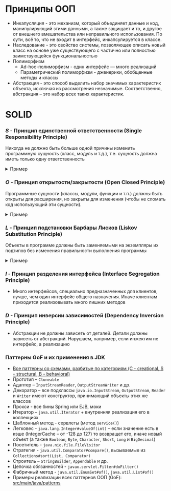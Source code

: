 # Принципы ООП
+ Инкапусляция - это механизм, который объединяет данные и код, манипулирующий зтими данными, а также защищает и то, и другое от внешнего вмешательства или неправильного использования. По сути, всё то, что не входит в интерфейс, инкапсулируется в классе.
+ Наследование - это свойство системы, позволяющее описать новый класс на основе уже существующего с частично или полностью заимствующейся функциональностью
+ Полиморфизм
    + Ad-hoc-полиморфизм - один интерфейс — много реализаций
    + Параметрический полиморфизм - дженерики, обобщенные методы и классы
+ Абстракция - это способ выделить набор значимых характеристик объекта, исключая из рассмотрения незначимые. Соответственно, абстракция – это набор всех таких характеристик.

# SOLID

### *S* - Принцип единственной ответственности (Single Responsibility Principle)

Никогда не должно быть больше одной причины изменить программную сущность (класс, модуль и т.д.), т.е. сущность должна иметь только одну ответственность
<details>
<summary>Пример</summary>

Представьте себе модуль, который обрабатывает заказы. Если заказ верно сформирован, он сохраняет его в базу данных и высылает письмо для подтверждения заказа:

```java
public class OrderProcessor {

    public void process(Order order){
        if (order.isValid() && save(order)) {
            sendConfirmationEmail(order);
        }
    }

    private boolean save(Order order) {
        MySqlConnection connection = new MySqlConnection("database.url");
        // сохраняем заказ в базу данных

        return true;
    }

    private void sendConfirmationEmail(Order order) {
        String name = order.getCustomerName();
        String email = order.getCustomerEmail();

        // Шлем письмо клиенту
    }
}
```
Такой модуль может измениться по трем причинам. Во-первых может стать другой логика обработки заказа, во-вторых, способ его сохранения (тип базы данных), в-третьих — способ отправки письма подтверждения (скажем, вместо email нужно отправлять SMS). 

Гораздо лучше разделить модуль на три отдельных, каждый из которых будет выполнять одну единственную функцию:
```java
public class MySQLOrderRepository {
    public boolean save(Order order) {
        MySqlConnection connection = new MySqlConnection("database.url");
        // сохраняем заказ в базу данных

        return true;
    }
}

public class ConfirmationEmailSender {
    public void sendConfirmationEmail(Order order) {
        String name = order.getCustomerName();
        String email = order.getCustomerEmail();

        // Шлем письмо клиенту
    }
}

public class OrderProcessor {
    public void process(Order order){

        MySQLOrderRepository repository = new MySQLOrderRepository();
        ConfirmationEmailSender mailSender = new ConfirmationEmailSender();

        if (order.isValid() && repository.save(order)) {
            mailSender.sendConfirmationEmail(order);
        }
    }

}
```
</details>

### *O* - Принцип открытости/закрытости (Open Closed Principle)

Программные сущности (классы, модули, функции и т.п.) должны быть открыты для расширения, но закрыты для изменения (чтобы не сломать код использующий эти сущности).
<details>
<summary>Пример</summary>

Это означает, что должна быть возможность изменять внешнее поведение класса, не внося физические изменения в сам класс. Следуя этому принципу, классы разрабатываются так, чтобы для подстройки класса к конкретным условиям применения было достаточно расширить его и переопределить некоторые функции.

Продолжая наш пример с заказом, предположим, что нам нужно выполнять какие-то действия перед обработкой заказа и после отправки письма с подтверждением. 

Вместо того, чтобы менять сам класс OrderProcessor, мы расширим его потомком OrderProcessorWithPreAndPostProcessing и добьемся решения поставленной задачи, не нарушая принцип OCP: 
```java
public class OrderProcessorWithPreAndPostProcessing extends OrderProcessor {

    @Override
    public void process(Order order) {
        beforeProcessing();
        super.process(order);
        afterProcessing();
    }

    private void beforeProcessing() {
        // Осуществим некоторые действия перед обработкой заказа
    }

    private void afterProcessing() {
        // Осуществим некоторые действия после обработки заказа
    }
}
```
</details>

### *L* - Принцип подстановки Барбары Лисков (Liskov Substitution Principle)

Объекты в программе должны быть заменяемыми на экземпляры их подтипов без изменения правильности выполнения программы
<details>
<summary>Пример</summary>

Это означает, что класс, разработанный путем расширения на основании базового класса, должен переопределять его методы так, чтобы не нарушалась функциональность с точки зрения клиента. 
То есть, если разработчик расширяет ваш класс и использует его в приложении, он не должен изменять ожидаемое поведение переопределенных методов.

Предположим у нас есть класс, который отвечает за валидацию заказа и проверяет, все ли из товаров заказа находятся на складе. 
У данного класса есть метод isValid который возвращает true или false:
```java
public class OrderStockValidator {

    public boolean isValid(Order order) {
        for (Item item : order.getItems()) {
            if (! item.isInStock()) {
                return false;
            }
        }

        return true;
    }
}
```

Также предположим, что некоторые заказы нужно валидировать иначе: проверять, все ли товары заказа находятся на складе и все ли товары упакованы. 
Для этого мы расширили класс OrderStockValidator классом OrderStockAndPackValidator:
```java
public class OrderStockAndPackValidator extends OrderStockValidator {

    @Override
    public boolean isValid(Order order) {
        for (Item item : order.getItems()) {
            if ( !item.isInStock() || !item.isPacked() ){
                throw new IllegalStateException(
                     String.format("Order %d is not valid!", order.getId())
                );
            }
        }

        return true;
    }
}
```

Однако в данном классе мы нарушили принцип LSP, так как вместо того, чтобы вернуть false, если заказ не прошел валидацию, наш метод бросает исключение IllegalStateException. Клиенты данного кода не рассчитывают на такое: они ожидают возвращения true или false. Это может привести к ошибкам в работе программы.
</details>

### *I* - Принцип разделения интерфейса (Interface Segregation Principle)
+ Много интерфейсов, специально предназначенных для клиентов, лучше, чем один интерфейс общего назначения. Иначе клиентам приходится реализовывать много лишних методов

### *D* - Принцип инверсии зависимостей (Dependency Inversion Principle)
+ Абстракции не должны зависеть от деталей. Детали должны зависеть от абстракций. Нарушаем, например, если инжектим не интерфейс, а реализацию


### Паттерны GoF и их применения в JDK
+ [Все паттерны со схемами, разбитые по категориям (C - creational, S - structural, B - behavioral)](resources/patterns_rus.pdf)
+ Прототип – `Cloneable`
+ Адаптер – `InputStreamReader`, `OutputStreamWriter` и др.
+ Декоратор – все подклассы `java.io.InputStream`, `OutputStream`, `Reader` и `Writer` имеют конструктор, принимающий объекты этих же классов
+ Прокси - все бины Spring или EJB, моки
+ Итератор – `java.util.Iterator` + внутренняя реализация его в коллекциях
+ Шаблонный метод - сервлеты (метод `service()`)
+ Легковес - `java.lang.Integer#valueOf(int)` – если значение есть в кэше (IntegerCache – от -128 до 127) то возвращет его, иначе новый объект (а также `Boolean`, `Byte`, `Character`, `Short`, `Long` и `BigDecimal`)
+ Посетитель - `java.nio.file.FileVisitor` 
+ Стратегия - `java.util.Comparator#compare()`, вызываемые из `Collections#sort(List, Comparator)`
+ Строитель – `StringBuilder`, `Appendable`  и др.
+ Цепочка обязанностей - `javax.servlet.Filter#doFilter()`
+ Фабричный метод - `java.util.EnumSet#of()`, `java.util.List#of()`
+ Примеры реализации всех паттернов ООП (GoF): [src/main/java/patterns](../src/main/java/patterns)
